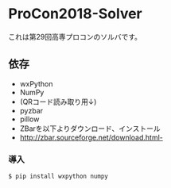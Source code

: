 # ProCon2018-Solver

これは第29回高専プロコンのソルバです。

## 依存
- wxPython
- NumPy
- (QRコード読み取り用↓)
- pyzbar
- pillow
- ZBarを以下よりダウンロード、インストール
- http://zbar.sourceforge.net/download.html-

### 導入
 ``` $ pip install wxpython numpy ```
